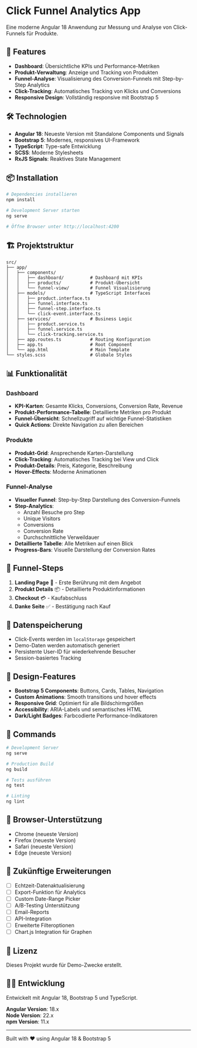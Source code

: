 # Click Funnel Analytics App

Eine moderne Angular 18 Anwendung zur Messung und Analyse von Click-Funnels für Produkte.

## 🚀 Features

- **Dashboard**: Übersichtliche KPIs und Performance-Metriken
- **Produkt-Verwaltung**: Anzeige und Tracking von Produkten
- **Funnel-Analyse**: Visualisierung des Conversion-Funnels mit Step-by-Step Analytics
- **Click-Tracking**: Automatisches Tracking von Klicks und Conversions
- **Responsive Design**: Vollständig responsive mit Bootstrap 5

## 🛠️ Technologien

- **Angular 18**: Neueste Version mit Standalone Components und Signals
- **Bootstrap 5**: Modernes, responsives UI-Framework
- **TypeScript**: Type-safe Entwicklung
- **SCSS**: Moderne Stylesheets
- **RxJS Signals**: Reaktives State Management

## 📦 Installation

```bash
# Dependencies installieren
npm install

# Development Server starten
ng serve

# Öffne Browser unter http://localhost:4200
```

## 🏗️ Projektstruktur

```
src/
├── app/
│   ├── components/
│   │   ├── dashboard/          # Dashboard mit KPIs
│   │   ├── products/           # Produkt-Übersicht
│   │   └── funnel-view/        # Funnel Visualisierung
│   ├── models/                 # TypeScript Interfaces
│   │   ├── product.interface.ts
│   │   ├── funnel.interface.ts
│   │   ├── funnel-step.interface.ts
│   │   └── click-event.interface.ts
│   ├── services/               # Business Logic
│   │   ├── product.service.ts
│   │   ├── funnel.service.ts
│   │   └── click-tracking.service.ts
│   ├── app.routes.ts           # Routing Konfiguration
│   ├── app.ts                  # Root Component
│   └── app.html                # Main Template
└── styles.scss                 # Globale Styles
```

## 📊 Funktionalität

### Dashboard
- **KPI-Karten**: Gesamte Klicks, Conversions, Conversion Rate, Revenue
- **Produkt-Performance-Tabelle**: Detaillierte Metriken pro Produkt
- **Funnel-Übersicht**: Schnellzugriff auf wichtige Funnel-Statistiken
- **Quick Actions**: Direkte Navigation zu allen Bereichen

### Produkte
- **Produkt-Grid**: Ansprechende Karten-Darstellung
- **Click-Tracking**: Automatisches Tracking bei View und Click
- **Produkt-Details**: Preis, Kategorie, Beschreibung
- **Hover-Effects**: Moderne Animationen

### Funnel-Analyse
- **Visueller Funnel**: Step-by-Step Darstellung des Conversion-Funnels
- **Step-Analytics**: 
  - Anzahl Besuche pro Step
  - Unique Visitors
  - Conversions
  - Conversion Rate
  - Durchschnittliche Verweildauer
- **Detaillierte Tabelle**: Alle Metriken auf einen Blick
- **Progress-Bars**: Visuelle Darstellung der Conversion Rates

## 🎯 Funnel-Steps

1. **Landing Page** 🎯 - Erste Berührung mit dem Angebot
2. **Produkt Details** 📦 - Detaillierte Produktinformationen
3. **Checkout** 💳 - Kaufabschluss
4. **Danke Seite** ✅ - Bestätigung nach Kauf

## 💾 Datenspeicherung

- Click-Events werden im `localStorage` gespeichert
- Demo-Daten werden automatisch generiert
- Persistente User-ID für wiederkehrende Besucher
- Session-basiertes Tracking

## 🎨 Design-Features

- **Bootstrap 5 Components**: Buttons, Cards, Tables, Navigation
- **Custom Animations**: Smooth transitions und hover effects
- **Responsive Grid**: Optimiert für alle Bildschirmgrößen
- **Accessibility**: ARIA-Labels und semantisches HTML
- **Dark/Light Badges**: Farbcodierte Performance-Indikatoren

## 🔧 Commands

```bash
# Development Server
ng serve

# Production Build
ng build

# Tests ausführen
ng test

# Linting
ng lint
```

## 📱 Browser-Unterstützung

- Chrome (neueste Version)
- Firefox (neueste Version)
- Safari (neueste Version)
- Edge (neueste Version)

## 🚧 Zukünftige Erweiterungen

- [ ] Echtzeit-Datenaktualisierung
- [ ] Export-Funktion für Analytics
- [ ] Custom Date-Range Picker
- [ ] A/B-Testing Unterstützung
- [ ] Email-Reports
- [ ] API-Integration
- [ ] Erweiterte Filteroptionen
- [ ] Chart.js Integration für Graphen

## 📄 Lizenz

Dieses Projekt wurde für Demo-Zwecke erstellt.

## 👨‍💻 Entwicklung

Entwickelt mit Angular 18, Bootstrap 5 und TypeScript.

**Angular Version**: 18.x  
**Node Version**: 22.x  
**npm Version**: 11.x

---

Built with ❤️ using Angular 18 & Bootstrap 5
